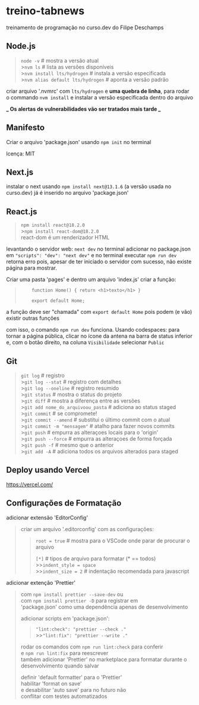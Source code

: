 # treino-tabnews

treinamento de programação no curso.dev do Filipe Deschamps

## Node.js

> `node -v` # mostra a versão atual<br> >`nvm ls` # lista as versões disponíveis<br> >`nvm install lts/hydrogen` # instala a versão especificada<br> >`nvm alias default lts/hydrogen` # aponta a versão padrão<br>

criar arquivo '.nvmrc' com `lts/hydrogen` e **uma quebra de linha**, para rodar o commando `nvm install` e instalar a versão especificada dentro do arquivo

**_ Os alertas de vulnerabilidades vão ser tratados mais tarde _**

## Manifesto

Criar o arquivo 'package.json' usando `npm init` no terminal

lcença: MIT

## Next.js

instalar o next usando `npm install next@13.1.6` (a versão usada no curso.dev)
já é inserido no arquivo 'package.json'

## React.js

> `npm install react@18.2.0`<br> >`npm install react-dom@18.2.0`<br>
> react-dom é um renderizador HTML

levantando o servidor web: `next dev` no terminal
adicionar no package.json em `"scripts": "dev": "next dev"`
e no terminal executar `npm run dev`
retorna erro pois, apesar de ter iniciado o servidor com sucesso, não existe página para mostrar.

Criar uma pasta 'pages' e dentro um arquivo 'index.js'
criar a função:

> `    function Home() { return <h1>texto</h1> }`
>
> `    export default Home;`

a função deve ser "chamada" com `export default Home` pois podem (e vão) existir outras funções

com isso, o comando `npm run dev` funciona.
Usando codespaces: para tornar a página pública, clicar no ícone da antena na barra de status inferior e, com o botão direito, na coluna `Visibilidade` selecionar `Public`

## Git

> `git log` # registro<br> >`git log --stat` # registro com detalhes<br> >`git log --oneline` # registro resumido<br> >`git status` # mostra o status do projeto<br> >`git diff` # mostra a diferença entre as versões<br> >`git add nome_do_arquivoou_pasta` # adiciona ao status staged<br> >`git commit` # se compromete!<br> >`git commit --amend` # substitui o último commit com o atual<br> >`git commit -m "mensagem"` # atalho para fazer novos commits<br> >`git push` # empurra as alteraçoes locais para o 'origin'<br> >`git push --force` # empurra as alteraçoes de forma forçada<br> >`git push -f` # mesmo que o anterior<br> >`git add -A` # adiciona todos os arquivos alterados para staged<br>

## Deploy usando Vercel

https://vercel.com/

## Configurações de Formatação

adicionar extensão 'EditorConfig'

> criar um arquivo '.editorconfig' com as configurações:
>
> > `root = true` # mostra para o VSCode onde parar de procurar o arquivo<br>
> >
> > `[*]` # tipos de arquivo para formatar (\* == todos)<br> >>`indent_style = space`<br> >>`indent_size = 2` # indentação recomendada para javascript<br>

adicionar extenção 'Prettier'

> com `npm install prettier --save-dev` ou<br>
> com `npm install prettier -D` para registrar em<br>
> 'package.json' como uma dependência apenas de desenvolvimento<br>
>
> adicionar scripts em 'package.json':<br>
>
> > `"lint:check": "prettier --check ."`<br> >>`"lint:fix": "prettier --write ."`<br>
>
> rodar os comandos com `npm run lint:check` para conferir<br>
> e `npm run lint:fix` para reescrever<br>
> também adicionar 'Prettier' no marketplace para formatar durante o<br>
> desenvolvimento quando salvar<br>
>
> definir 'default formatter' para o 'Prettier'<br>
> habilitar 'format on save'<br>
> e desabilitar 'auto save' para no futuro não<br>
> conflitar com testes automatizados<br>

